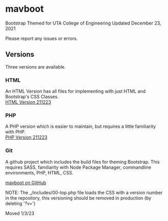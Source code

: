 # mavboot
Bootstrap Themed for UTA College of Engineering 
Updated December 23, 2021

Please report any issues or errors.

## Versions 
Three versions are available.

### HTML
An HTML Version has all files for implementing with just HTML and Bootstrap's CSS Classes.  
[HTML Version 211223](https://github.com/ChrispyWood/mavboot/raw/master/___versions/mavboot_html_211223.zip)

### PHP
A PHP version which is easier to maintain, but requires a little familiarity with PHP.  
[PHP Version 211223](https://github.com/ChrispyWood/mavboot/raw/master/___versions/mavboot_php_211223.zip)

### Git
A github project which includes the build files for theming Bootstrap.  This requires SASS, familiarity with Node Package Manager, commandline environments, PHP, HTML, CSS. 

[mavboot on GitHub](https://github.com/ChrispyWood/mavboot/)  

NOTE: The _/includes/00-top.php file loads the CSS with a version number in the repository, this versioning should be removed in production (by deleting '?v=<?php echo rand(0,30000000);?>')

Moved 1/3/23